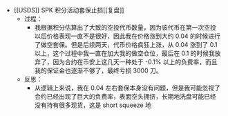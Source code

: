 - [[USDS]] SPK 积分活动套保止损[[复盘]]
	- 过程：
		- 我根据积分估算出了大致的空投代币数量，因为该代币在第一次空投以后价格表现一直不是很好，因此我在价格涨到大约 0.04 的时候进行了做空套保。但是后续两天，代币价格疯狂上涨，从 0.04 涨到了 0.1 以上，这个过程中我一直在加大我的做空仓位，最后在 0.1 的时候我放弃了，因为合约在币安上这几天一种处于 -0.1% 以上的负费率，而且我的保证金也逐渐不够了，最终亏损 3000 刀。
	- 反思：
		- 从逻辑上来说，我在 0.04 左右套保本身没有问题，但是我可能忽视了合约已经出现了巨大的负费率，表面空头拥挤，长期地洗盘可能已经没有持有很多现货，这是 short squeeze 地